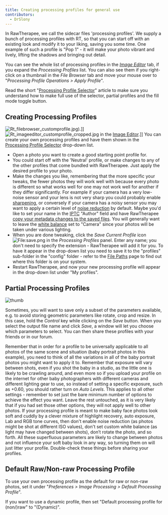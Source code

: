 ```yaml
---
title: Creating processing profiles for general use
contributors:
  - DrSlony
---
```


In RawTherapee, we call the sidecar files 'processing profiles'. We
supply a bunch of processing profiles with RT, so that you can start off
with an existing look and modify it to your liking, saving you some
time. One example of such a profile is "Pop 1" - it will make your photo
vibrant and lively, lifting the shadows and bringing out detail.

You can see the whole list of processing profiles in the *[Image Editor](the_image_editor_tab)* tab, if you expand the
*Processing Profiles* list. You can also see them if you right-click on
a thumbnail in the *File Browser* tab and move your mouse over to
"*Processing Profile Operations \> Apply Profile*".

Read the short "[Processing Profile Selector](the_image_editor_tab#processing_profile_selector)"
article to make sure you understand how to make full use of the
selector, partial profiles and the fill mode toggle button.

## Creating Processing Profiles

![](Rt_filebrowser_customprofile.jpg "Rt_filebrowser_customprofile.jpg")).\]\]
![](Rt_imageeditor_customprofile_cropped.jpg "Rt_imageeditor_customprofile_cropped.jpg")
in the [Image Editor](the_image_editor_tab).\]\] You can
create your own processing profiles and have them shown in the
[Processing Profile Selector](the_image_editor_tab#processing_profile_selector)
drop-down list.

- Open a photo you want to create a good starting point profile for.
- You could start off with the 'Neutral' profile, or make changes to any
  of the other profiles that come bundled with RawTherapee. Just apply
  the desired profile to your photo.
- Make the changes you like, remembering that the more specific your
  tweaks, the fewer photos they will work well with because every photo
  is different so what works well for one may not work well for another
  if they differ significantly. For example if your camera has a very
  low-noise sensor and your lens is not very sharp you could probably
  enable [sharpening](sharpening), or conversely if your
  camera has a noisy sensor you may want to apply a certain level of
  [noise reduction](noise_reduction) by default. Maybe you'd
  like to set your name in the [IPTC](iptc_tab) "Author"
  field and have RawTherapee [copy your metadata changes to the saved   files](metadata_copy_mode). You will generally want to
  leave the [white balance](white_balance) set to "Camera"
  since your photos will be taken under various lighting.
- When you are done tweaking, click the *Save Current Profile* icon
  ![<File:save.png>](save.png "File:save.png") in the *Processing
  Profiles* panel. Enter any name; you don't need to specify the
  extension - RawTherapee will add it for you. To have it appear in the
  drop-down list you need to save it to the "profiles" sub-folder in the
  "config" folder - refer to the [File Paths](file_paths)
  page to find out where this folder is on your system.
- Restart RawTherapee, and now your new processing profile will appear
  in the drop-down list under "My profiles".



## Partial Processing Profiles

![thumb](image:pp3_partial_window.png)

Sometimes, you will want to save only a subset of the parameters
available, e.g. to avoid storing geometric parameters like rotate, crop
and resize. In this case, hold the *Control* key while clicking on the
*Save* button. When you select the output file name and click *Save*, a
window will let you choose which parameters to select. You can then
share these profiles with your friends or in our forum.

Remember that in order for a profile to be universally applicable to all
photos of the same scene and situation (baby portrait photos in this
example), you need to think of all the variations in all of the baby
portrait photos you might want to apply it to. Remember that exposure
will vary between shots, even if you shot the baby in a studio, as the
little one is likely to be crawling around, and even more so if you
upload your profile on the internet for other baby photographers with
different cameras and different lighting gear to use, so instead of
setting a specific exposure, such as +0.60, you should rather turn on
*Auto Levels*. This applies to all other settings - remember to set just
the bare minimum number of options to achieve the effect you want. Leave
the rest untouched, as it is very likely that if you had set those other
options, they will not apply well to other photos. If your processing
profile is meant to make baby face photos look soft and cuddly by a
clever mixture of highlight recovery, auto exposure, Lab and RGB tone
curves, then don't enable noise reduction (as photos might be shot at
different ISO values), don't set custom white balance (as light may have
changed between shots), don’t rotate the photo, and so forth. All these
superfluous parameters are likely to change between photos and not
influence your soft baby look in any way, so turning them on will just
litter your profile. Double-check these things before sharing your
profiles.

## Default Raw/Non-raw Processing Profile

To use your own processing profile as the default for raw or non-raw
photos, set it under "*Preferences \> Image Processing \> Default
Processing Profile*".

If you want to use a dynamic profile, then set "Default processing
profile for (non/)raw" to "(Dynamic)".
